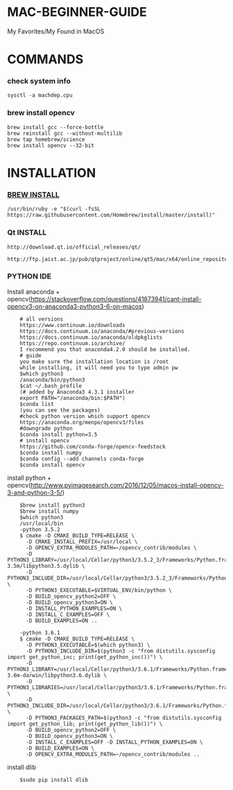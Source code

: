# MAC-BEGINNER-GUIDE

  My Favorites/My Found in MacOS
  
# COMMANDS 

  ### check system info
    
    sysctl -a machdep.cpu

  ### brew install opencv
  
    brew install gcc --force-bottle
    brew reinstall gcc --without-multilib
    brew tap homebrew/science
    brew install opencv --32-bit
    
# INSTALLATION

### [BREW INSTALL](https://coolestguidesontheplanet.com/installing-homebrew-on-macos-sierra-package-manager-for-unix-apps/)

    /usr/bin/ruby -e "$(curl -fsSL https://raw.githubusercontent.com/Homebrew/install/master/install)"
  
### Qt INSTALL
  
    http://download.qt.io/official_releases/qt/
    
    http://ftp.jaist.ac.jp/pub/qtproject/online/qt5/mac/x64/online_repository/
        
  
### PYTHON IDE

   Install anaconda + opencv(https://stackoverflow.com/questions/41873941/cant-install-opencv3-on-anaconda3-python3-6-on-macos)

        # all versions
        https://www.continuum.io/downloads
        https://docs.continuum.io/anaconda/#previous-versions
        https://docs.continuum.io/anaconda/oldpkglists
        https://repo.continuum.io/archive/
        I recommend you that anaconda4.2.0 should be installed.
        # guide
        you make sure the installation location is /root
        while installing, it will need you to type admin pw
        $which python3
        /anaconda/bin/python3
        $cat ~/.bash_profile
        (# added by Anaconda3 4.3.1 installer
        export PATH="/anaconda/bin:$PATH")
        $conda list
        (you can see the packages)
        #check python version which support opencv
        https://anaconda.org/menpo/opencv3/files
        #downgrade python
        $conda install python=3.5
        # install opencv
        https://github.com/conda-forge/opencv-feedstock
        $conda install numpy
        $conda config --add channels conda-forge
        $conda install opencv

   install python + opencv(http://www.pyimagesearch.com/2016/12/05/macos-install-opencv-3-and-python-3-5/)

        $brew install python3
        $brew install numpy
        $which python3
        /usr/local/bin
        -python 3.5.2
        $ cmake -D CMAKE_BUILD_TYPE=RELEASE \
          -D CMAKE_INSTALL_PREFIX=/usr/local \
          -D OPENCV_EXTRA_MODULES_PATH=~/opencv_contrib/modules \
          -D PYTHON3_LIBRARY=/usr/local/Cellar/python3/3.5.2_3/Frameworks/Python.framework/Versions/3.5/lib/python3.5/config-3.5m/libpython3.5.dylib \
          -D PYTHON3_INCLUDE_DIR=/usr/local/Cellar/python3/3.5.2_3/Frameworks/Python.framework/Versions/3.5/include/python3.5m/ \
          -D PYTHON3_EXECUTABLE=$VIRTUAL_ENV/bin/python \
          -D BUILD_opencv_python2=OFF \
          -D BUILD_opencv_python3=ON \
          -D INSTALL_PYTHON_EXAMPLES=ON \
          -D INSTALL_C_EXAMPLES=OFF \
          -D BUILD_EXAMPLES=ON ..
        
        -python 3.6.1
        $ cmake -D CMAKE_BUILD_TYPE=RELEASE \
          -D PYTHON3_EXECUTABLE=$(which python3) \
          -D PYTHON3_INCLUDE_DIR=$(python3 -c "from distutils.sysconfig import get_python_inc; print(get_python_inc())") \
          -D PYTHON3_LIBRARY=/usr/local/Cellar/python3/3.6.1/Frameworks/Python.framework/Versions/3.6/lib/python3.6/config-3.6m-darwin/libpython3.6.dylib \
          -D PYTHON3_LIBRARIES=/usr/local/Cellar/python3/3.6.1/Frameworks/Python.framework/Versions/3.6/bin \
          -D PYTHON3_INCLUDE_DIR=/usr/local/Cellar/python3/3.6.1/Frameworks/Python.framework/Versions/3.6/Headers \
          -D PYTHON3_PACKAGES_PATH=$(python3 -c "from distutils.sysconfig import get_python_lib; print(get_python_lib())") \
          -D BUILD_opencv_python2=OFF \
          -D BUILD_opencv_python3=ON \
          -D INSTALL_C_EXAMPLES=OFF -D INSTALL_PYTHON_EXAMPLES=ON \
          -D BUILD_EXAMPLES=ON \
          -D OPENCV_EXTRA_MODULES_PATH=~/opencv_contrib/modules ..
          
   install dlib

        $sudo pip install dlib
        
